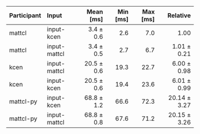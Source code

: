 | Participant | Input | Mean [ms] | Min [ms] | Max [ms] | Relative |
|:---|:---|---:|---:|---:|---:|
| mattcl | input-kcen | 3.4 ± 0.6 | 2.6 | 7.0 | 1.00 |
| mattcl | input-mattcl | 3.4 ± 0.5 | 2.7 | 6.7 | 1.01 ± 0.21 |
| kcen | input-mattcl | 20.5 ± 0.6 | 19.3 | 22.7 | 6.00 ± 0.98 |
| kcen | input-kcen | 20.5 ± 0.6 | 19.4 | 23.6 | 6.01 ± 0.99 |
| mattcl-py | input-kcen | 68.8 ± 1.2 | 66.6 | 72.3 | 20.14 ± 3.27 |
| mattcl-py | input-mattcl | 68.8 ± 0.8 | 67.6 | 71.2 | 20.15 ± 3.26 |
